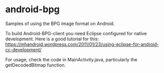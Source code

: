 # android-bpg
Samples of using the BPG image format on Android.

To build Android-BPG-client you need Eclipse configured for native development. Here is a good tutorial for this:  https://mhandroid.wordpress.com/2011/01/23/using-eclipse-for-android-cc-development/

For usage, check the code in MainActivity.java, particularly the getDecodedBitmap function.
